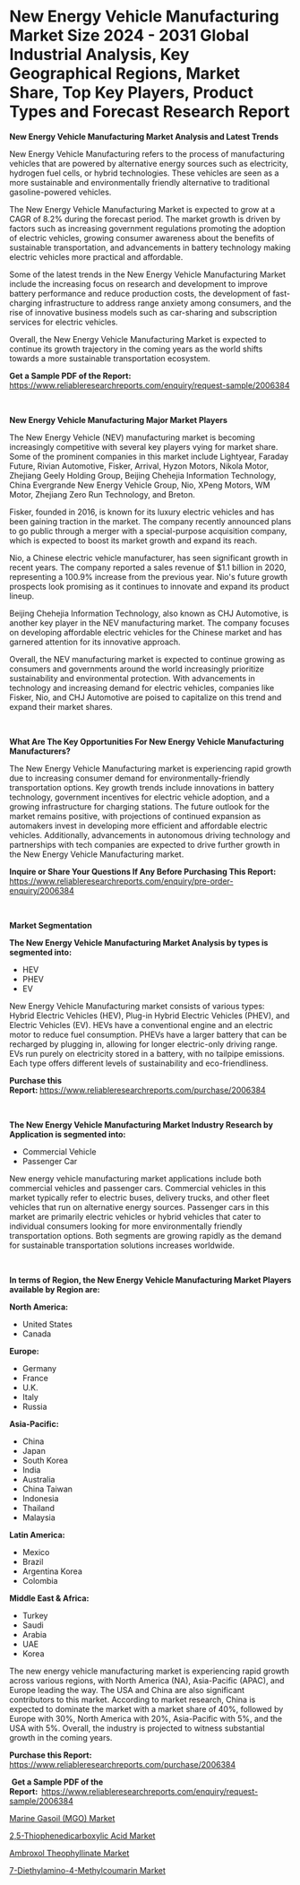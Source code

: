 <p><h1>New Energy Vehicle Manufacturing Market Size 2024 - 2031 Global Industrial Analysis, Key Geographical Regions, Market Share, Top Key Players, Product Types and Forecast Research Report</h1></p><p><strong>New Energy Vehicle Manufacturing Market Analysis and Latest Trends</strong></p>
<p><p>New Energy Vehicle Manufacturing refers to the process of manufacturing vehicles that are powered by alternative energy sources such as electricity, hydrogen fuel cells, or hybrid technologies. These vehicles are seen as a more sustainable and environmentally friendly alternative to traditional gasoline-powered vehicles.</p><p>The New Energy Vehicle Manufacturing Market is expected to grow at a CAGR of 8.2% during the forecast period. The market growth is driven by factors such as increasing government regulations promoting the adoption of electric vehicles, growing consumer awareness about the benefits of sustainable transportation, and advancements in battery technology making electric vehicles more practical and affordable.</p><p>Some of the latest trends in the New Energy Vehicle Manufacturing Market include the increasing focus on research and development to improve battery performance and reduce production costs, the development of fast-charging infrastructure to address range anxiety among consumers, and the rise of innovative business models such as car-sharing and subscription services for electric vehicles.</p><p>Overall, the New Energy Vehicle Manufacturing Market is expected to continue its growth trajectory in the coming years as the world shifts towards a more sustainable transportation ecosystem.</p></p>
<p><strong>Get a Sample PDF of the Report:&nbsp;</strong> <a href="https://www.reliableresearchreports.com/enquiry/request-sample/2006384">https://www.reliableresearchreports.com/enquiry/request-sample/2006384</a></p>
<p>&nbsp;</p>
<p><strong>New Energy Vehicle Manufacturing Major Market Players</strong></p>
<p><p>The New Energy Vehicle (NEV) manufacturing market is becoming increasingly competitive with several key players vying for market share. Some of the prominent companies in this market include Lightyear, Faraday Future, Rivian Automotive, Fisker, Arrival, Hyzon Motors, Nikola Motor, Zhejiang Geely Holding Group, Beijing Chehejia Information Technology, China Evergrande New Energy Vehicle Group, Nio, XPeng Motors, WM Motor, Zhejiang Zero Run Technology, and Breton.</p><p>Fisker, founded in 2016, is known for its luxury electric vehicles and has been gaining traction in the market. The company recently announced plans to go public through a merger with a special-purpose acquisition company, which is expected to boost its market growth and expand its reach.</p><p>Nio, a Chinese electric vehicle manufacturer, has seen significant growth in recent years. The company reported a sales revenue of $1.1 billion in 2020, representing a 100.9% increase from the previous year. Nio's future growth prospects look promising as it continues to innovate and expand its product lineup.</p><p>Beijing Chehejia Information Technology, also known as CHJ Automotive, is another key player in the NEV manufacturing market. The company focuses on developing affordable electric vehicles for the Chinese market and has garnered attention for its innovative approach.</p><p>Overall, the NEV manufacturing market is expected to continue growing as consumers and governments around the world increasingly prioritize sustainability and environmental protection. With advancements in technology and increasing demand for electric vehicles, companies like Fisker, Nio, and CHJ Automotive are poised to capitalize on this trend and expand their market shares.</p></p>
<p>&nbsp;</p>
<p><strong>What Are The Key Opportunities For New Energy Vehicle Manufacturing Manufacturers?</strong></p>
<p><p>The New Energy Vehicle Manufacturing market is experiencing rapid growth due to increasing consumer demand for environmentally-friendly transportation options. Key growth trends include innovations in battery technology, government incentives for electric vehicle adoption, and a growing infrastructure for charging stations. The future outlook for the market remains positive, with projections of continued expansion as automakers invest in developing more efficient and affordable electric vehicles. Additionally, advancements in autonomous driving technology and partnerships with tech companies are expected to drive further growth in the New Energy Vehicle Manufacturing market.</p></p>
<p><strong>Inquire or Share Your Questions If Any Before Purchasing This Report:</strong> <a href="https://www.reliableresearchreports.com/enquiry/pre-order-enquiry/2006384">https://www.reliableresearchreports.com/enquiry/pre-order-enquiry/2006384</a></p>
<p>&nbsp;</p>
<p><strong>Market Segmentation</strong></p>
<p><strong>The New Energy Vehicle Manufacturing Market Analysis by types is segmented into:</strong></p>
<p><ul><li>HEV</li><li>PHEV</li><li>EV</li></ul></p>
<p><p>New Energy Vehicle Manufacturing market consists of various types: Hybrid Electric Vehicles (HEV), Plug-in Hybrid Electric Vehicles (PHEV), and Electric Vehicles (EV). HEVs have a conventional engine and an electric motor to reduce fuel consumption. PHEVs have a larger battery that can be recharged by plugging in, allowing for longer electric-only driving range. EVs run purely on electricity stored in a battery, with no tailpipe emissions. Each type offers different levels of sustainability and eco-friendliness.</p></p>
<p><strong>Purchase this Report:&nbsp;</strong><a href="https://www.reliableresearchreports.com/purchase/2006384">https://www.reliableresearchreports.com/purchase/2006384</a></p>
<p>&nbsp;</p>
<p><strong>The New Energy Vehicle Manufacturing Market Industry Research by Application is segmented into:</strong></p>
<p><ul><li>Commercial Vehicle</li><li>Passenger Car</li></ul></p>
<p><p>New energy vehicle manufacturing market applications include both commercial vehicles and passenger cars. Commercial vehicles in this market typically refer to electric buses, delivery trucks, and other fleet vehicles that run on alternative energy sources. Passenger cars in this market are primarily electric vehicles or hybrid vehicles that cater to individual consumers looking for more environmentally friendly transportation options. Both segments are growing rapidly as the demand for sustainable transportation solutions increases worldwide.</p></p>
<p>&nbsp;</p>
<p><strong>In terms of Region, the New Energy Vehicle Manufacturing Market Players available by Region are:</strong></p>
<p>
    <p> <strong> North America: </strong>
        <ul>
            <li>United States</li>
            <li>Canada</li>
        </ul>
        </p> 
    <p> <strong> Europe: </strong>
        <ul>
            <li>Germany</li>
            <li>France</li>
            <li>U.K.</li>
            <li>Italy</li>
            <li>Russia</li>
        </ul>
        </p> 
    <p> <strong> Asia-Pacific: </strong>
        <ul>
            <li>China</li>
            <li>Japan</li>
            <li>South Korea</li>
            <li>India</li>
            <li>Australia</li>
            <li>China Taiwan</li>
            <li>Indonesia</li>
            <li>Thailand</li>
            <li>Malaysia</li>
        </ul>
        </p> 
    <p> <strong> Latin America: </strong>
        <ul>
            <li>Mexico</li>
            <li>Brazil</li>
            <li>Argentina Korea</li>
            <li>Colombia</li>
        </ul>
        </p> 
    <p> <strong> Middle East & Africa: </strong>
        <ul>
            <li>Turkey</li>
            <li>Saudi</li>
            <li>Arabia</li>
            <li>UAE</li>
            <li>Korea</li>
        </ul>
    </p>
    </p>
<p><p>The new energy vehicle manufacturing market is experiencing rapid growth across various regions, with North America (NA), Asia-Pacific (APAC), and Europe leading the way. The USA and China are also significant contributors to this market. According to market research, China is expected to dominate the market with a market share of 40%, followed by Europe with 30%, North America with 20%, Asia-Pacific with 5%, and the USA with 5%. Overall, the industry is projected to witness substantial growth in the coming years.</p></p>
<p><strong>Purchase this Report: </strong><a href="https://www.reliableresearchreports.com/purchase/2006384">https://www.reliableresearchreports.com/purchase/2006384</a></p>
<p>&nbsp;<strong>Get a Sample PDF of the Report:&nbsp;&nbsp;</strong><a href="https://www.reliableresearchreports.com/enquiry/request-sample/2006384">https://www.reliableresearchreports.com/enquiry/request-sample/2006384</a></p>
<p><strong></strong></p>
<p><p><a href="https://summer-dogwood-3e9.notion.site/Marine-Gasoil-MGO-Market-Growth-Market-Trends-COVID-19-Impact-and-Forecasts-for-period-from-202-3a72ff5bb57548cab47a6a1fdf3beec9">Marine Gasoil (MGO) Market</a></p><p><a href="https://view.publitas.com/reportprime-1/25-thiophenedicarboxylic-acid-market-insights-market-players-and-forecast-till-2030/">2,5-Thiophenedicarboxylic Acid Market</a></p><p><a href="https://view.publitas.com/reportprime-1/ambroxol-theophyllinate-market-analysis-examines-its-scope-on-growth-opportunities-and-forecasted-trends-spanning-from-2023-to-2030/">Ambroxol Theophyllinate Market</a></p><p><a href="https://view.publitas.com/reportprime-1/7-diethylamino-4-methylcoumarin-market-size-and-growth-market-segmentation-regional-and-country-breakdowns-and-market-trends-for-period-from-2023-2030/">7-Diethylamino-4-Methylcoumarin Market</a></p></p>